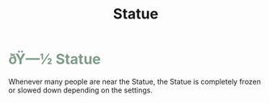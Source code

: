 ﻿---
lang: en-US
title: Statue
prev: Sloth
next: Tired
---
# <font color=#7e9c8a>ðŸ—½ <b>Statue</b></font> <Badge text="Harmful" type="tip" vertical="middle"/>

Whenever many people are near the Statue, the Statue is completely frozen or slowed down depending on the settings.